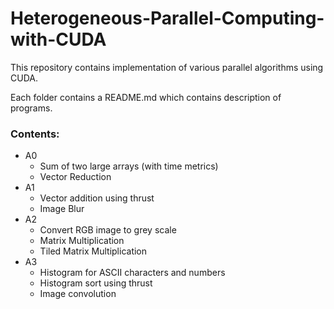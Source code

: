 # Heterogeneous-Parallel-Computing-with-CUDA
This repository contains implementation of various parallel algorithms using CUDA.

Each folder contains a README.md which contains description of programs.

### Contents:

- A0  
  - Sum of two large arrays (with time metrics)
  - Vector Reduction
- A1
  - Vector addition using thrust
  - Image Blur
- A2
  - Convert RGB image to grey scale
  - Matrix Multiplication
  - Tiled Matrix Multiplication
- A3
  - Histogram for ASCII characters and numbers
  - Histogram sort using thrust
  - Image convolution
